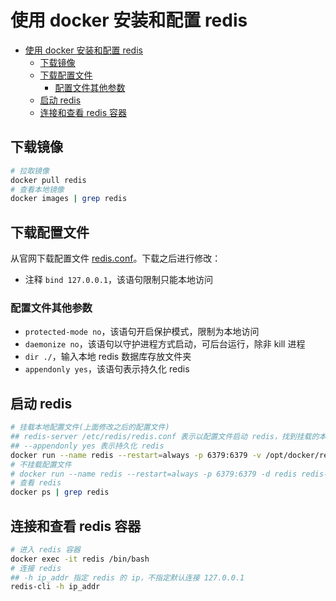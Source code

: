 # 使用 docker 安装和配置 redis

- [使用 docker 安装和配置 redis](#使用-docker-安装和配置-redis)
  - [下载镜像](#下载镜像)
  - [下载配置文件](#下载配置文件)
    - [配置文件其他参数](#配置文件其他参数)
  - [启动 redis](#启动-redis)
  - [连接和查看 redis 容器](#连接和查看-redis-容器)

## 下载镜像

```sh
# 拉取镜像
docker pull redis
# 查看本地镜像
docker images | grep redis
```

## 下载配置文件

从官网下载配置文件 [redis.conf](http://download.redis.io/redis-stable/redis.conf)。下载之后进行修改：

- 注释 `bind 127.0.0.1`，该语句限制只能本地访问

### 配置文件其他参数

- `protected-mode no`，该语句开启保护模式，限制为本地访问
- `daemonize no`，该语句以守护进程方式启动，可后台运行，除非 kill 进程
- `dir ./`，输入本地 redis 数据库存放文件夹
- `appendonly yes`，该语句表示持久化 redis

## 启动 redis

```sh
# 挂载本地配置文件(上面修改之后的配置文件)
## redis-server /etc/redis/redis.conf 表示以配置文件启动 redis，找到挂载的本地配置文件
## --appendonly yes 表示持久化 redis
docker run --name redis --restart=always -p 6379:6379 -v /opt/docker/redis.conf:/etc/redis/redis.conf -v /opt/docker/data:/data -d redis redis-server /etc/redis/redis.conf --appendonly yes --requirepass "some-password"
# 不挂载配置文件
# docker run --name redis --restart=always -p 6379:6379 -d redis redis-server --appendonly yes --requirepass "some-password"
# 查看 redis
docker ps | grep redis
```

## 连接和查看 redis 容器

```sh
# 进入 redis 容器
docker exec -it redis /bin/bash
# 连接 redis
## -h ip_addr 指定 redis 的 ip，不指定默认连接 127.0.0.1
redis-cli -h ip_addr
```
